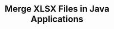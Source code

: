 ---
############################# Static ############################
layout: "autogen"
draft: false
path: "merger/java/xlsx/"
otherformats: PDF BMP CSV DOC DOCM DOCX DOT DOTM DOTX EPUB Excel HTML Image MHT MHTML ODP ODS ODT OneNote OTP OTT PDF PNG POTM POTX PPS PPSM PPSX PPT PPTM PPTX PS RTF TEX TIF TIFF TSV TXT VDX Visio VSDM VSDX VSSX VSSM VSTM VSTX VSX VTX Web Word Worksheet XLAM XLS XLSB XLSM XLT XLTM XLTX XPS 

############################# Head ############################
head_title: "Merge XLSX Files into One via Java Merger API"
head_description: "Merge multiple BMP files into a single file using Java documents merger API with all data, style and formatting as the source documents."

############################# Header ############################
title: "Merge XLSX Files in Java Applications"
description: "Merge multiple XLSX files into a single file using Java documents merger API. Merge selected pages or page ranges from various source documents into a single resultant document with all data, style and formatting as the source documents."

############################# SubMenu ############################
submenu:
    enable: true

############################# About ############################
about:
    enable: true
    title: "GroupDocs.Merger for Java API"
    content: |
        GroupDocs.Merger for Java library offers a simple solution to safely merge & split between a wide range of document formats including PDF, Microsoft Office (Word, Excel, PowerPoint, OneNote), OpenDocument, HTML, images and many others within .NET applications. By adding just a few lines of the code, perform several document operations such as move, remove, rotate, swap, extract or change the orientation of pages within the documents. The documents merging API also supports previewing document pages as an image to analyse the document structure, formatting and content on the page.
        
        GroupDocs.Merger APIs are well supported on all major operating systems and Java versions including J2SE 7.0 (1.7), J2SE 8.0 (1.8) and Java 10.

############################# Steps ############################
steps:
    enable: true
    title_left: "Merge Two or More XLSX Files in Java"
    content_left: |
        [GroupDocs.Merger](https://products.groupdocs.com/merger/java/) makes it easy for Java developers to merge multiple XLSX files by implementing a few easy steps.

        *   Create an instance of **Merger** class and load XLSX file.
        *   Call **Join** method of **Merger** class instance and load another XLSX file.
        *   Call **Save** method of **Merger** class instance to save the merged document.
        
    title_right: "System Requirements"
    content_right: |
        Before executing the code example below, please make sure that you have the following prerequisites installled on your system.

        *   Operating Systems: Microsoft Windows, Linux, MacOS
        *   Development Environments: NetBeans, IntelliJ IDEA, Eclipse
        *   Frameworks: Java 7 (1.7) and above
        *   Download the latest version of GroupDocs.Merger for Java from [Maven](https://repository.groupdocs.com/webapp/#/artifacts/browse/tree/General/repo/com/groupdocs/groupdocs-merger)
        
    code: |
        ```cs
        // Merge XLSX files using GroupDocs.Merger API
        // Instantiate Merger with input XLSX document
        Merger merger = new Merger("input_1.xlsx"))
          {
            // Call Join method of Merger class instance and pass second source document path
            merger.Join("input_2.xlsx");
            
            // Call Save method of Merger class instance to save merged document
            merger.Save("merged-file.xlsx");
          }
        ```
        

demos:
    enable: true
        

about_formats:
    enable: true


more_formats:
    enable: true


back_to_top:
    enable: true
---